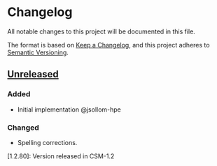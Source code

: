 # Changelog

All notable changes to this project will be documented in this file.

The format is based on [Keep a Changelog](https://keepachangelog.com/en/1.0.0/),
and this project adheres to [Semantic Versioning](https://semver.org/spec/v2.0.0.html).

## [Unreleased]
### Added
- Initial implementation @jsollom-hpe
### Changed
- Spelling corrections.

[Unreleased]: https://github.com/Cray-HPE/boa/compare/v1.2.80..HEAD

[1.2.80]: Version released in CSM-1.2
	
	
